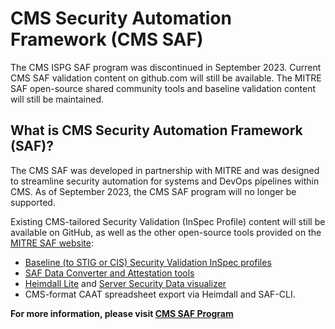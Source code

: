 # CMS Security Automation Framework (CMS SAF)

The CMS ISPG SAF program was discontinued in September 2023. Current CMS SAF validation content on github.com will still be available. The MITRE SAF open-source shared community tools and baseline validation content will still be maintained.

## What is CMS Security Automation Framework (SAF)?

The CMS SAF was developed in partnership with MITRE and was designed to streamline security automation for systems and DevOps pipelines within CMS. As of September 2023, the CMS SAF program will no longer be supported. 

Existing CMS-tailored Security Validation (InSpec Profile) content will still be available on GitHub, as well as the other open-source tools provided on the [MITRE SAF website](https://saf.mitre.org/): 

- [Baseline (to STIG or CIS) Security Validation InSpec profiles](https://saf.mitre.org/libs/validate)
- [SAF Data Converter and Attestation tools](https://saf-cli.mitre.org/)
- [Heimdall Lite](https://heimdall-lite.mitre.org/) and [Server Security Data visualizer](https://github.com/mitre/heimdall2)
- CMS-format CAAT spreadsheet export via Heimdall and SAF-CLI.

**For more information, please visit [CMS SAF Program](https://security.cms.gov/learn/security-automation-framework-saf)**
